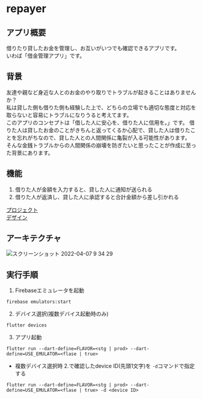 # repayer
## アプリ概要
借りたり貸したお金を管理し、お互いがいつでも確認できるアプリです。  
いわば「借金管理アプリ」です。  

## 背景
友達や親など身近な人とのお金のやり取りでトラブルが起きることはありませんか？  
私は貸した側も借りた側も経験した上で、どちらの立場でも適切な態度と対応を取らないと容易にトラブルになりうると考えてます。  
このアプリのコンセプトは「借した人に安心を、借りた人に信用を。」です。
借りた人は貸したお金のことがきちんと返ってくるか心配で、貸した人は借りたことを忘れがちなので、貸した人との人間関係に亀裂が入る可能性があります。
そんな金銭トラブルからの人間関係の崩壊を防ぎたいと思ったことが作成に至った背景にあります。

## 機能
1. 借りた人が金額を入力すると、貸した人に通知が送られる
2. 借りた人が返済し、貸した人に承認すると合計金額から差し引かれる

[プロジェクト](https://github.com/HarukiIdo/repayer/projects/1)  
[デザイン](https://www.figma.com/file/EA49D3fj7exSX6VD57mOmo/repayer?node-id=0%3A1)

## アーキテクチャ
![スクリーンショット 2022-04-07 9 34 29](https://user-images.githubusercontent.com/72590721/162097177-a10af4b6-0595-4486-91c6-bd545c1b5937.png)



## 実行手順
1. Firebaseエミュレータを起動
```
firebase emulators:start
```

2. デバイス選択(複数デバイス起動時のみ)
```
flutter devices
```

3. アプリ起動
```
flutter run --dart-define=FLAVOR=<stg | prod> --dart-define=USE_EMULATOR=<flase | true>
```
- 複数デバイス選択時
2.で確認したdevice ID(先頭1文字)を `-d`コマンドで指定する
```
flutter run --dart-define=FLAVOR=<stg | prod> --dart-define=USE_EMULATOR=<flase | true> -d <device ID>
```
